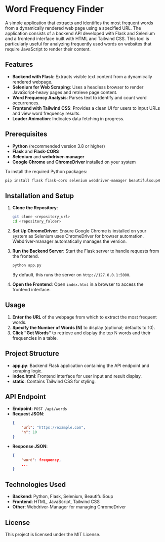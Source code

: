 
# Word Frequency Finder

A simple application that extracts and identifies the most frequent words from a dynamically rendered web page using a specified URL. The application consists of a backend API developed with Flask and Selenium and a frontend interface built with HTML and Tailwind CSS. This tool is particularly useful for analyzing frequently used words on websites that require JavaScript to render their content.

## Features

- **Backend with Flask**: Extracts visible text content from a dynamically rendered webpage.
- **Selenium for Web Scraping**: Uses a headless browser to render JavaScript-heavy pages and retrieve page content.
- **Word Frequency Analysis**: Parses text to identify and count word occurrences.
- **Frontend with Tailwind CSS**: Provides a clean UI for users to input URLs and view word frequency results.
- **Loader Animation**: Indicates data fetching in progress.

## Prerequisites

- **Python** (recommended version 3.8 or higher)
- **Flask** and **Flask-CORS**
- **Selenium** and **webdriver-manager**
- **Google Chrome** and **ChromeDriver** installed on your system

To install the required Python packages:
```bash
pip install flask flask-cors selenium webdriver-manager beautifulsoup4
```

## Installation and Setup

1. **Clone the Repository**:
   ```bash
   git clone <repository_url>
   cd <repository_folder>
   ```

2. **Set Up ChromeDriver**:
   Ensure Google Chrome is installed on your system as Selenium uses ChromeDriver for browser automation. Webdriver-manager automatically manages the version.

3. **Run the Backend Server**:
   Start the Flask server to handle requests from the frontend.
   ```bash
   python app.py
   ```
   By default, this runs the server on `http://127.0.0.1:5000`.

4. **Open the Frontend**:
   Open `index.html` in a browser to access the frontend interface.

## Usage

1. **Enter the URL** of the webpage from which to extract the most frequent words.
2. **Specify the Number of Words (N)** to display (optional; defaults to 10).
3. **Click "Get Words"** to retrieve and display the top N words and their frequencies in a table.

## Project Structure

- **app.py**: Backend Flask application containing the API endpoint and scraping logic.
- **index.html**: Frontend interface for user input and result display.
- **static**: Contains Tailwind CSS for styling.

## API Endpoint

- **Endpoint**: `POST /api/words`
- **Request JSON**:
   ```json
   {
       "url": "https://example.com",
       "n": 10
   }
   ```
- **Response JSON**:
   ```json
   {
       "word": frequency,
       ...
   }
   ```

## Technologies Used

- **Backend**: Python, Flask, Selenium, BeautifulSoup
- **Frontend**: HTML, JavaScript, Tailwind CSS
- **Other**: Webdriver-Manager for managing ChromeDriver

## License

This project is licensed under the MIT License.
